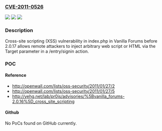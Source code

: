 ### [CVE-2011-0526](https://cve.mitre.org/cgi-bin/cvename.cgi?name=CVE-2011-0526)
![](https://img.shields.io/static/v1?label=Product&message=n%2Fa&color=blue)
![](https://img.shields.io/static/v1?label=Version&message=n%2Fa&color=blue)
![](https://img.shields.io/static/v1?label=Vulnerability&message=n%2Fa&color=brighgreen)

### Description

Cross-site scripting (XSS) vulnerability in index.php in Vanilla Forums before 2.0.17 allows remote attackers to inject arbitrary web script or HTML via the Target parameter in a /entry/signin action.

### POC

#### Reference
- http://openwall.com/lists/oss-security/2011/01/27/2
- http://openwall.com/lists/oss-security/2011/01/27/5
- http://yehg.net/lab/pr0js/advisories/%5Bvanilla_forums-2.0.16%5D_cross_site_scripting

#### Github
No PoCs found on GitHub currently.

